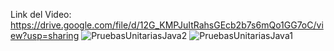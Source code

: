 Link del Video: https://drive.google.com/file/d/12G_KMPJuItRahsGEcb2b7s6mQo1GG7oC/view?usp=sharing
![PruebasUnitariasJava2](https://github.com/GGbrie/PruebasUnitarias/assets/106721167/d9d17fae-5982-4a4d-afb8-e8c6bef47b8d)
![PruebasUnitariasJava1](https://github.com/GGbrie/PruebasUnitarias/assets/106721167/809da855-feec-43ca-8469-79d3e01635e4)
